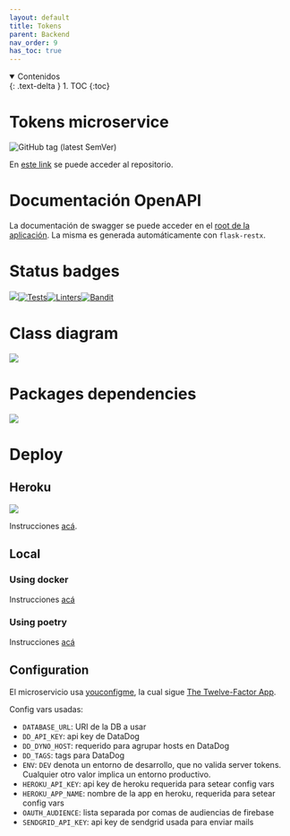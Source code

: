 ```yaml
---
layout: default
title: Tokens
parent: Backend
nav_order: 9
has_toc: true
---
```


<details open markdown="block">
  <summary>
	Contenidos
  </summary>
  {: .text-delta }
1. TOC
{:toc}
</details>

# Tokens microservice
![GitHub tag (latest SemVer)](https://img.shields.io/github/v/tag/7552-2020C2-grupo5/tokens-microservice)

En [este link](https://github.com/7552-2020C2-grupo5/tokens-microservice) se puede acceder al repositorio.

# Documentación OpenAPI
La documentación de swagger se puede acceder en el [root de la aplicación](https://bookbnb5-tokens-microservice.herokuapp.com). La misma es generada automáticamente con `flask-restx`.

# Status badges
![](https://raw.githubusercontent.com/7552-2020C2-grupo5/tokens-microservice/master/coverage-badge.svg)[![Tests](https://github.com/7552-2020C2-grupo5/tokens-microservice/actions/workflows/tests.yml/badge.svg)](https://github.com/7552-2020C2-grupo5/tokens-microservice/actions/workflows/tests.yml)[![Linters](https://github.com/7552-2020C2-grupo5/tokens-microservice/actions/workflows/linters.yml/badge.svg)](https://github.com/7552-2020C2-grupo5/tokens-microservice/actions/workflows/linters.yml)[![Bandit](https://github.com/7552-2020C2-grupo5/tokens-microservice/actions/workflows/bandit.yml/badge.svg)](https://github.com/7552-2020C2-grupo5/tokens-microservice/actions/workflows/bandit.yml)

# Class diagram
![](https://github.com/7552-2020C2-grupo5/tokens-microservice/blob/master/docs/images/project_classes.png?raw=true)

# Packages dependencies
![](https://github.com/7552-2020C2-grupo5/tokens-microservice/blob/master/docs/images/packages_dependencies.png?raw=true)

# Deploy
## Heroku
![](https://heroku-badge.herokuapp.com/?app=bookbnb5-tokens-microservice)

Instrucciones [acá](https://github.com/7552-2020C2-grupo5/tokens-microservice#deploy-to-heroku).

## Local
### Using docker
Instrucciones [acá](https://github.com/7552-2020C2-grupo5/tokens-microservice#docker)

### Using poetry
Instrucciones [acá](https://github.com/7552-2020C2-grupo5/tokens-microservice#running-locally)

## Configuration
El microservicio usa [youconfigme](https://crossnox.github.io/YouConfigMe/), la cual sigue [The Twelve-Factor App](https://12factor.net/config).

Config vars usadas:
- `DATABASE_URL`: URI de la DB a usar
- `DD_API_KEY`: api key de DataDog
- `DD_DYNO_HOST`: requerido para agrupar hosts en DataDog
- `DD_TAGS`: tags para DataDog
- `ENV`: `DEV` denota un entorno de desarrollo, que no valida server tokens. Cualquier otro valor implica un entorno productivo.
- `HEROKU_API_KEY`: api key de heroku requerida para setear config vars
- `HEROKU_APP_NAME`: nombre de la app en heroku, requerida para setear config vars
- `OAUTH_AUDIENCE`: lista separada por comas de audiencias de firebase
- `SENDGRID_API_KEY`: api key de sendgrid usada para enviar mails
